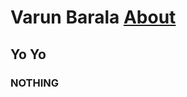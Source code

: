 # Varun Barala                                                                                                               [About](https://youtu.be/OjTmiwPeXxs)
## Yo Yo
### NOTHING

